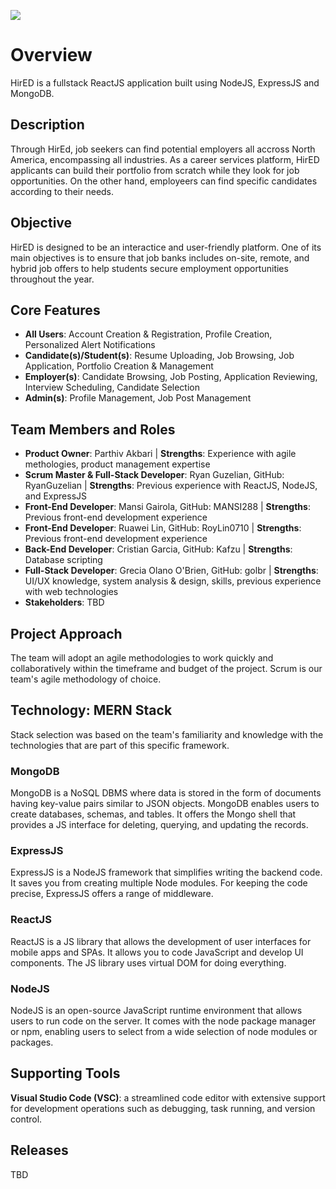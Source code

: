 ![](https://github.com/RyanGuzelian/Alpha_team_soen341project2023/blob/SPRINT_1/wiki/Banner%20-%201280%20%C3%97%20640.png)
# Overview
HirED is a fullstack ReactJS application built using NodeJS, ExpressJS and MongoDB.

## Description
Through HirEd, job seekers can find potential employers all accross North America, encompassing all industries. As a career services platform, HirED applicants can build their portfolio from scratch while they look for job opportunities. On the other hand, employeers can find specific candidates according to their needs. 

## Objective
HirED is designed to be an interactice and user-friendly platform. One of its main objectives is to ensure that job banks includes on-site, remote, and hybrid job offers to help students secure employment opportunities throughout the year.

## Core Features
- **All Users**: Account Creation & Registration, Profile Creation, Personalized Alert Notifications
- **Candidate(s)/Student(s)**: Resume Uploading, Job Browsing, Job Application, Portfolio Creation & Management 
- **Employer(s)**: Candidate Browsing, Job Posting, Application Reviewing, Interview Scheduling, Candidate Selection 
- **Admin(s)**: Profile Management, Job Post Management

## Team Members and Roles
- **Product Owner**: Parthiv Akbari | **Strengths**: Experience with agile methologies, product management expertise 
- **Scrum Master & Full-Stack Developer**: Ryan Guzelian, GitHub: RyanGuzelian | **Strengths**: Previous experience with ReactJS, NodeJS, and ExpressJS
- **Front-End Developer**: Mansi Gairola, GitHub: MANSI288 | **Strengths**: Previous front-end development experience 
- **Front-End Developer**: Ruawei Lin, GitHub: RoyLin0710 | **Strengths**: Previous front-end development experience 
- **Back-End Developer**: Cristian Garcia, GitHub: Kafzu | **Strengths**: Database scripting
- **Full-Stack Developer**: Grecia Olano O'Brien, GitHub: golbr | **Strengths**: UI/UX knowledge, system analysis & design, skills, previous experience with web technologies 
- **Stakeholders**: TBD

## Project Approach
The team will adopt an agile methodologies to work quickly and collaboratively within the timeframe and budget of the project. Scrum is our team's agile methodology of choice. 

## Technology: MERN Stack
Stack selection was based on the team's familiarity and knowledge with the technologies that are part of this specific framework.

### MongoDB
MongoDB is a NoSQL DBMS where data is stored in the form of documents having key-value pairs similar to JSON objects. MongoDB enables users to create databases, schemas, and tables. It offers the Mongo shell that provides a JS interface for deleting, querying, and updating the records.

### ExpressJS
ExpressJS is a NodeJS framework that simplifies writing the backend code. It saves you from creating multiple Node modules. For keeping the code precise, ExpressJS offers a range of middleware.

### ReactJS
ReactJS is a JS library that allows the development of user interfaces for mobile apps and SPAs. It allows you to code JavaScript and develop UI components. The JS library uses virtual DOM for doing everything.

### NodeJS
NodeJS is an open-source JavaScript runtime environment that allows users to run code on the server. It comes with the node package manager or npm, enabling users to select from a wide selection of node modules or packages.

## Supporting Tools
**Visual Studio Code (VSC)**: a streamlined code editor with extensive support for development operations such as debugging, task running, and version control.

## Releases
TBD
